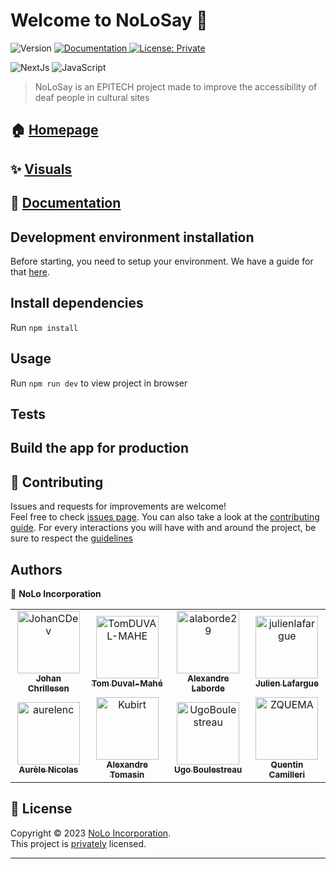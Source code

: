 # Welcome to NoLoSay 👋

<p>
  <img alt="Version" src="https://img.shields.io/badge/version-0.0.1-blue.svg?cacheSeconds=2592000" />
  <a href="https://nolosay.github.io/documentation" target="_blank">
    <img alt="Documentation" src="https://img.shields.io/badge/documentation-yes-brightgreen.svg" />
  </a>
  <a href="https://github.com/NoLoSay/NoLoApp/blob/main/LICENSE.md" target="_blank">
    <img alt="License: Private" src="https://img.shields.io/badge/License-Private-yellow.svg" />
  </a>
</p>

![NextJs](https://img.shields.io/badge/nextjs-%2320232a.svg?style=for-the-badge&logo=next&logoColor=%2361DAFB)
![JavaScript](https://img.shields.io/badge/javascript-%2523007ACC.svg?style=for-the-badge&logo=javascript&logoColor=white)


> NoLoSay is an EPITECH project made to improve the accessibility of deaf people in cultural sites

## 🏠 [Homepage](https://nolosay.github.io)

## ✨ [Visuals](https://nolosay.github.io/demo)

## 📝 [Documentation](https://nolosay.github.io/documentation)

## Development environment installation

Before starting, you need to setup your environment. We have a guide for that [here](./SETUP_ENVIRONMENT.md).

## Install dependencies

Run `npm install`

## Usage

Run `npm run dev` to view project in browser

## Tests



## Build the app for production


## 🤝 Contributing

Issues and requests for improvements are welcome!<br />Feel free to check [issues page](https://github.com/NoLoSay/NoLoApp/issues). You can also take a look at the [contributing guide](./CONTRIBUTING.md). For every interactions you will have with and around the project, be sure to respect the [guidelines](./CODE_OF_CONDUCT.md)

## Authors

👤 **NoLo Incorporation**

<table>
    <tbody>
        <tr>
            <td align="center"><a href="https://github.com/JohanCDev"><img src="https://avatars.githubusercontent.com/u/25590592?v=4" width="100px;" alt="JohanCDev"/><br/><sub><b>Johan Chrillesen</b></sub></a><br/></td>
            <td align="center"><a href="https://github.com/TomDUVAL-MAHE/"><img src="https://avatars.githubusercontent.com/u/72017980?s=96&v=4" width="100px;" alt="TomDUVAL-MAHE"/><br/><sub><b>Tom Duval-Mahé</b></sub></a><br/></td>
            <td align="center"><a href="https://github.com/alaborde29/"><img src="https://avatars.githubusercontent.com/u/72009912?v=4" width="100px;" alt="alaborde29"/><br/><sub><b>Alexandre Laborde</b></sub></a><br/></td>
            <td align="center"><a href="https://github.com/julienlafargue"><img src="https://avatars.githubusercontent.com/u/72009611?s=96&v=4" width="100px;" alt="julienlafargue"/><br/><sub><b>Julien Lafargue</b></sub></a><br/></td>
        </tr>
        <tr>
            <td align="center"><a href="https://github.com/aurelenc"><img src="https://avatars.githubusercontent.com/u/33877327?s=96&v=4" width="100px;" alt="aurelenc"/><br/><sub><b>Aurèle Nicolas</b></sub></a><br/></td>
            <td align="center"><a href="https://github.com/Kubirt/"><img src="https://avatars.githubusercontent.com/u/72017065?s=96&v=4" width="100px;" alt="Kubirt"/><br/><sub><b>Alexandre Tomasin</b></sub></a><br/></td>
            <td align="center"><a href="https://github.com/UgoBoulestreau/"><img src="https://avatars.githubusercontent.com/u/72016899?s=96&v=4" width="100px;" alt="UgoBoulestreau"/><br/><sub><b>Ugo Boulestreau</b></sub></a><br/></td>
            <td align="center"><a href="https://github.com/ZQUEMA"><img src="https://avatars.githubusercontent.com/u/56249749?s=96&v=4" width="100px;" alt="ZQUEMA"/><br/><sub><b>Quentin Camilleri</b></sub></a><br/></td>
        </tr>
    </tbody>
</table>

## 📝 License

Copyright © 2023 [NoLo Incorporation](https://github.com/NoLoSay).<br />
This project is [privately](https://github.com/NoLoSay/NoLoApp/blob/main/LICENSE.md) licensed.

---
